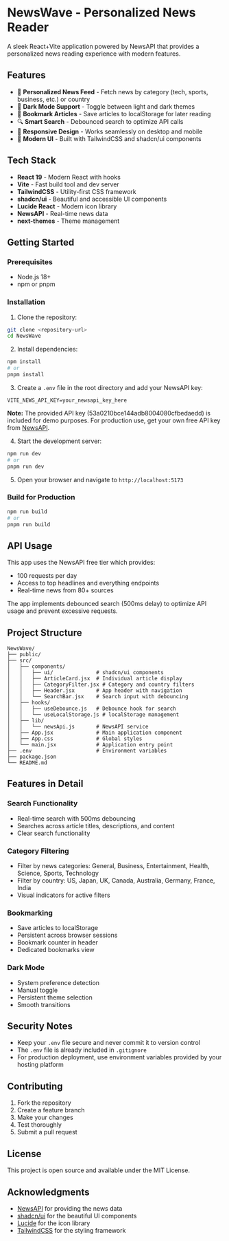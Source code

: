 # NewsWave - Personalized News Reader

A sleek React+Vite application powered by NewsAPI that provides a personalized news reading experience with modern features.

## Features

- 🌊 **Personalized News Feed** - Fetch news by category (tech, sports, business, etc.) or country
- 🌙 **Dark Mode Support** - Toggle between light and dark themes
- 🔖 **Bookmark Articles** - Save articles to localStorage for later reading
- 🔍 **Smart Search** - Debounced search to optimize API calls
- 📱 **Responsive Design** - Works seamlessly on desktop and mobile
- 🎨 **Modern UI** - Built with TailwindCSS and shadcn/ui components

## Tech Stack

- **React 19** - Modern React with hooks
- **Vite** - Fast build tool and dev server
- **TailwindCSS** - Utility-first CSS framework
- **shadcn/ui** - Beautiful and accessible UI components
- **Lucide React** - Modern icon library
- **NewsAPI** - Real-time news data
- **next-themes** - Theme management

## Getting Started

### Prerequisites

- Node.js 18+ 
- npm or pnpm

### Installation

1. Clone the repository:
```bash
git clone <repository-url>
cd NewsWave
```

2. Install dependencies:
```bash
npm install
# or
pnpm install
```

3. Create a `.env` file in the root directory and add your NewsAPI key:
```env
VITE_NEWS_API_KEY=your_newsapi_key_here
```

**Note:** The provided API key (53a0210bce144adb8004080cfbedaedd) is included for demo purposes. For production use, get your own free API key from [NewsAPI](https://newsapi.org/).

4. Start the development server:
```bash
npm run dev
# or
pnpm run dev
```

5. Open your browser and navigate to `http://localhost:5173`

### Build for Production

```bash
npm run build
# or
pnpm run build
```

## API Usage

This app uses the NewsAPI free tier which provides:
- 100 requests per day
- Access to top headlines and everything endpoints
- Real-time news from 80+ sources

The app implements debounced search (500ms delay) to optimize API usage and prevent excessive requests.

## Project Structure

```
NewsWave/
├── public/
├── src/
│   ├── components/
│   │   ├── ui/              # shadcn/ui components
│   │   ├── ArticleCard.jsx  # Individual article display
│   │   ├── CategoryFilter.jsx # Category and country filters
│   │   ├── Header.jsx       # App header with navigation
│   │   └── SearchBar.jsx    # Search input with debouncing
│   ├── hooks/
│   │   ├── useDebounce.js   # Debounce hook for search
│   │   └── useLocalStorage.js # localStorage management
│   ├── lib/
│   │   └── newsApi.js       # NewsAPI service
│   ├── App.jsx              # Main application component
│   ├── App.css              # Global styles
│   └── main.jsx             # Application entry point
├── .env                     # Environment variables
├── package.json
└── README.md
```

## Features in Detail

### Search Functionality
- Real-time search with 500ms debouncing
- Searches across article titles, descriptions, and content
- Clear search functionality

### Category Filtering
- Filter by news categories: General, Business, Entertainment, Health, Science, Sports, Technology
- Filter by country: US, Japan, UK, Canada, Australia, Germany, France, India
- Visual indicators for active filters

### Bookmarking
- Save articles to localStorage
- Persistent across browser sessions
- Bookmark counter in header
- Dedicated bookmarks view

### Dark Mode
- System preference detection
- Manual toggle
- Persistent theme selection
- Smooth transitions

## Security Notes

- Keep your `.env` file secure and never commit it to version control
- The `.env` file is already included in `.gitignore`
- For production deployment, use environment variables provided by your hosting platform

## Contributing

1. Fork the repository
2. Create a feature branch
3. Make your changes
4. Test thoroughly
5. Submit a pull request

## License

This project is open source and available under the MIT License.

## Acknowledgments

- [NewsAPI](https://newsapi.org/) for providing the news data
- [shadcn/ui](https://ui.shadcn.com/) for the beautiful UI components
- [Lucide](https://lucide.dev/) for the icon library
- [TailwindCSS](https://tailwindcss.com/) for the styling framework

